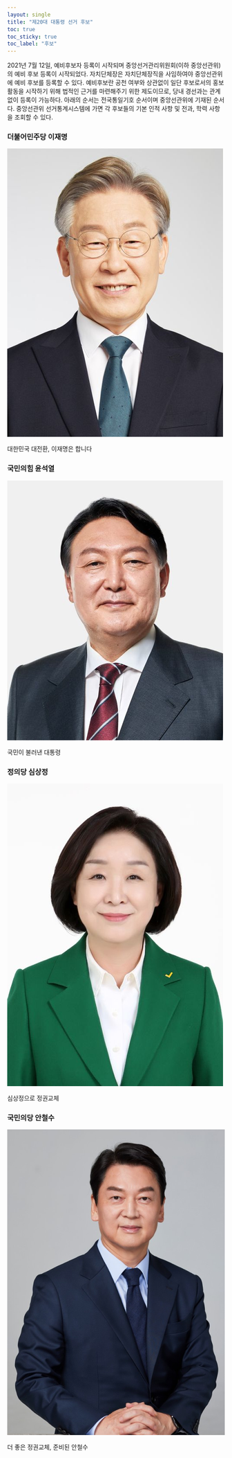 ```yaml
---
layout: single
title: "제20대 대통령 선거 후보"
toc: true
toc_sticky: true
toc_label: "후보"
---
```


2021년 7월 12일, 예비후보자 등록이 시작되며 중앙선거관리위원회(이하 중앙선관위)의 예비 후보 등록이 시작되었다. 자치단체장은 자치단체장직을 사임하여야 중앙선관위에 예비 후보를 등록할 수 있다. 예비후보란 공천 여부와 상관없이 일단 후보로서의 홍보 활동을 시작하기 위해 법적인 근거를 마련해주기 위한 제도이므로, 당내 경선과는 관계없이 등록이 가능하다. 아래의 순서는 전국통일기호 순서이며 중앙선관위에 기재된 순서다. 중앙선관위 선거통계시스템에 가면 각 후보들의 기본 인적 사항 및 전과, 학력 사항을 조회할 수 있다.
### 더불어민주당 이재명
![candidate1](/assets/images/candidate1.jpg)

 대한민국 대전환, 이재명은 합니다  

### 국민의힘 윤석열
![candidate2](/assets/images/candidate2.jpg)

 국민이 불러낸 대통령

### 정의당 심상정
![cnadidate3](/assets/images/cnadidate3.jpg)

 심상정으로 정권교체

### 국민의당 안철수
![candidate4](/assets/images/candidate4.jpg)

 더 좋은 정권교체, 준비된 안철수
